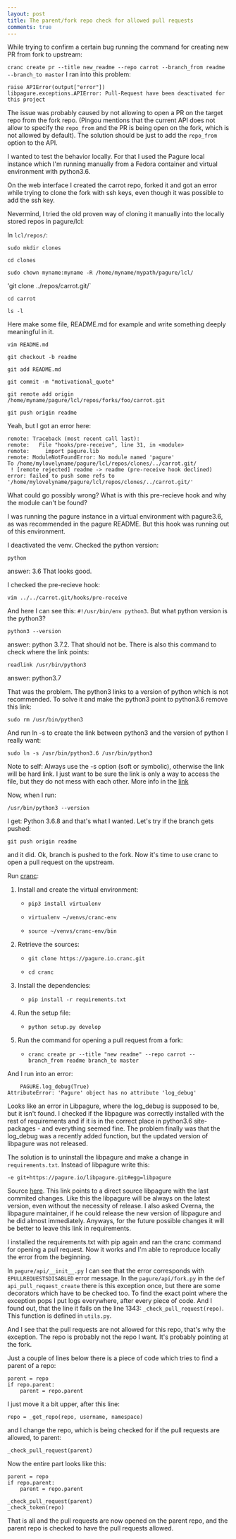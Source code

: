 ```yaml
---
layout: post
title: The parent/fork repo check for allowed pull requests
comments: true
---
```


While trying to confirm a certain bug running the command for creating new PR from fork
to upstream:

`cranc create pr --title new_readme --repo carrot --branch_from readme --branch_to master`
I ran into this problem:

~~~
raise APIError(output["error"])
libpagure.exceptions.APIError: Pull-Request have been deactivated for this project
~~~

The issue was probably caused by not allowing to open a PR on the target repo from the
fork repo. (Pingou mentions that the current API does not allow to specify the 
`repo_from` and the PR is being open on the fork, which is not allowed by default).
The solution should be just to add the `repo_from` option to the API.

I wanted to test the behavior locally. For that I used the Pagure local instance which
 I'm running manually from a Fedora container and virtual environment with python3.6.

On the web interface I created the carrot repo, forked it and got an error while trying 
to clone the fork with ssh keys, even though it was possible to add the ssh key.

Nevermind, I tried the old proven way of cloning it manually into the locally stored
repos in pagure/lcl:

In `lcl/repos/`:
 
`sudo mkdir clones`

`cd clones`

`sudo chown myname:myname -R /home/myname/mypath/pagure/lcl/`

'git clone ../repos/carrot.git/`

`cd carrot`

`ls -l`

Here make some file, README.md for example and write something deeply meaningful in it.

`vim README.md`

`git checkout -b readme`

`git add README.md`

`git commit -m "motivational_quote"`

`git remote add origin /home/myname/pagure/lcl/repos/forks/foo/carrot.git`

`git push origin readme`

Yeah, but I got an error here: 

    remote: Traceback (most recent call last):
    remote:   File "hooks/pre-receive", line 31, in <module>
    remote:     import pagure.lib
    remote: ModuleNotFoundError: No module named 'pagure'
    To /home/mylovelyname/pagure/lcl/repos/clones/../carrot.git/
     ! [remote rejected] readme -> readme (pre-receive hook declined)
    error: failed to push some refs to '/home/mylovelyname/pagure/lcl/repos/clones/../carrot.git/'

What could go possibly wrong? What is with this pre-recieve hook and why the module can't
be found?

I was running the pagure instance in a virtual environment with pagure3.6, as was 
recommended in the pagure README. But this hook was running out of this environment.

I deactivated the venv. Checked the python version:

`python`

answer: 3.6 That looks good.

I checked the pre-recieve hook:

`vim ../../carrot.git/hooks/pre-receive`

And here I can see this: `#!/usr/bin/env python3`. But what python version is the python3?

`python3 --version`

answer: python 3.7.2. That should not be. There is also this command to check where
the link points:

`readlink /usr/bin/python3`

answer: python3.7

That was the problem. The python3 links to a version of python which is not recommended.
To solve it and make the python3 point to python3.6 remove this link:

`sudo rm /usr/bin/python3`

And run ln -s to create the link between python3 and the version of python I really want:

`sudo ln -s /usr/bin/python3.6 /usr/bin/python3`

Note to self: Always use the -s option (soft or symbolic), otherwise the link will be hard link.
I just want to be sure the link is only a way to access the file, but they do not mess with 
each other. More info in the 
[link](https://www.linuxnix.com/soft-link-vs-hard-link-in-linuxnix/)

Now, when I run:

`/usr/bin/python3 --version`

I get: Python 3.6.8 and that's what I wanted. Let's try if the branch gets pushed:

`git push origin readme`

and it did. Ok, branch is pushed to the fork. Now it's time to use cranc to open a pull
request on the upstream.

Run [cranc](https://pagure.io/cranc):

1. Install and create the virtual environment:

    * `pip3 install virtualenv`

    * `virtualenv ~/venvs/cranc-env`

    * `source ~/venvs/cranc-env/bin`

2. Retrieve the sources:

    * `git clone https://pagure.io.cranc.git`

    * `cd cranc`

3. Install the dependencies:

    * `pip install -r requirements.txt`

4. Run the setup file:

    * `python setup.py develop`

5. Run the command for opening a pull request from a fork:

    * `cranc create pr --title "new readme" --repo carrot --branch_from readme branch_to master`

And I run into an error:

~~~
    PAGURE.log_debug(True)
AttributeError: 'Pagure' object has no attribute 'log_debug'
~~~

Looks like an error in Libpagure, where the log_debug is supposed to be, 
but it isn't found. I checked if the libpagure was correctly installed with 
the rest of requirements and if it is in the correct place in python3.6 site-packages - 
and everything seemed fine. The problem finally was that the log_debug was a recently 
added function, but the updated version of libpagure was not released.

The solution is to uninstall the libpagure and make a change in `requirements.txt`. 
Instead of libpagure write this:

`-e git+https://pagure.io/libpagure.git#egg=libpagure`

Source [here](https://stackoverflow.com/questions/16584552/how-to-state-in-requirements-txt-a-direct-github-source).
This link points to a direct source libpagure with the last commited changes. Like this
the libpagure will be always on the latest version, even without the necessity of release.
I also asked Cverna, the libpagure maintainer, if he could release the new version of 
libpagure and he did almost immediately. Anyways, for the future possible changes it will
be better to leave this link in requirements.

I installed the requirements.txt with pip again and ran the cranc command for opening
a pull request.
Now it works and I'm able to reproduce locally the error from the beginning.

In `pagure/api/__init__.py` I can see that the error corresponds with 
`EPULLREQUESTSDISABLED` error message. In the `pagure/api/fork.py` in the 
`def api_pull_request_create` there is this exception once, but there are some decorators
which have to be checked too. To find the exact point where the exception pops I put 
logs everywhere, after every piece of code. And I found out, that the line it fails on 
the line 1343: `_check_pull_request(repo)`. This function is defined in `utils.py`.

And I see that the pull requests are not allowed for this repo, that's why the exception.
The repo is probably not the repo I want. It's probably pointing at the fork.

Just a couple of lines below there is a piece of code which tries to find a parent of 
a repo:

~~~
parent = repo
if repo.parent:
    parent = repo.parent
~~~

I just move it a bit upper, after this line:

~~~
repo = _get_repo(repo, username, namespace)
~~~

and I change the repo, which is being checked for if the pull requests are allowed, to
parent:

~~~
_check_pull_request(parent)
~~~

Now the entire part looks like this:

~~~
parent = repo
if repo.parent:
    parent = repo.parent

_check_pull_request(parent)
_check_token(repo)
~~~

That is all and the pull requests are now opened on the parent repo, and the parent repo
is checked to have the pull requests allowed.
